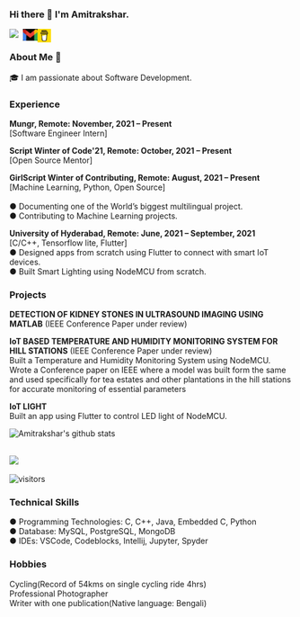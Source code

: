 ### Hi there 👋 I'm Amitrakshar.

<a href="https://www.linkedin.com/in/amitrakshar-sanyal-a59376191/">

  <img align="left" width="24px" src="https://upload.wikimedia.org/wikipedia/commons/thumb/c/ca/LinkedIn_logo_initials.png/768px-LinkedIn_logo_initials.png"  />

</a>

<a href="mailto:sanyalamitrakshar@gmail.com ">

  <img align="left" width="26px" src="https://github.com/amitrakshar01/amitrakshar01/blob/main/Assets/gmail_thumb_1615466143940.jpg" />

</a>

<a href="https://www.buymeacoffee.com/amitrakshars">

  <img align="left" width="24px" src="https://github.com/amitrakshar01/amitrakshar01/blob/main/Assets/download%20(1).png"  />

</a>

<br />

### About Me 🚀

🎓 I am passionate about Software Development.

### Experience

<b>Mungr, Remote: November, 2021 – Present</b><br>
[Software Engineer Intern]<br>

<b>Script Winter of Code'21, Remote: October, 2021 – Present</b><br>
[Open Source Mentor]<br>

<b>GirlScript Winter of Contributing, Remote: August, 2021 – Present</b><br>
[Machine Learning, Python, Open Source]					<br>			
●	Documenting one of the World’s biggest multilingual project.<br>
●	Contributing to Machine Learning projects.<br>

<b>University of Hyderabad, Remote: June, 2021 – September, 2021 </b><br>
[C/C++, Tensorflow lite, Flutter]			<br>
●	Designed apps from scratch using Flutter to connect with smart IoT devices.<br>
●	Built Smart Lighting using NodeMCU from scratch.<br>


### Projects

<b>DETECTION OF KIDNEY STONES IN ULTRASOUND IMAGING USING MATLAB</b> (IEEE Conference Paper under review)


<b>IoT BASED TEMPERATURE AND HUMIDITY MONITORING SYSTEM FOR HILL STATIONS</b>	(IEEE Conference Paper under review)<br>
Built a Temperature and Humidity Monitoring System using NodeMCU. Wrote a Conference paper on IEEE
where a model was built form the same and used specifically for tea estates and other plantations in the hill stations for accurate monitoring of essential parameters


<b>IoT LIGHT</b>	                                   
Built an app using Flutter to control LED light of NodeMCU.


![Amitrakshar's github stats](https://github-readme-stats.vercel.app/api?username=amitrakshar01&show_icons=true&hide_border=true&theme=tokyonight)

<br />

<img width="48%" src="https://github-readme-streak-stats.herokuapp.com/?user=amitrakshar01&theme=tokyonight" />

</p>

![visitors](https://visitor-badge.laobi.icu/badge?page_id=amitrakshar01.amitrakshar01)

### Technical Skills

●	Programming Technologies: C, C++, Java, Embedded C, Python<br>
●	Database: MySQL, PostgreSQL, MongoDB<br>
●	IDEs: VSCode, Codeblocks, Intellij, Jupyter, Spyder<br>

  
### Hobbies

Cycling(Record of 54kms on single cycling ride 4hrs)<br>
Professional Photographer<br>
Writer with one publication(Native language: Bengali)<br>

